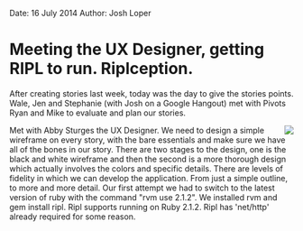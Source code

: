 Date: 16 July 2014
Author: Josh Loper

# Meeting the UX Designer, getting RIPL to run.  Riplception.

After creating stories last week, today was the day to give the stories points. Wale, Jen and Stephanie (with Josh on a Google Hangout) met with Pivots Ryan and Mike to evaluate and plan our stories.

<img style="float: right" src="/attachments/riplception.jpg" />

Met with Abby Sturges the UX Designer.  We need to design a simple wireframe on every story, with the bare essentials and make sure we have all of the bones in our story.  There are two stages to the design, one is the black and white wireframe and then the second is a more thorough design which actually involves the colors and specific details.  There are levels of fidelity in which we can develop the application.  From just a simple outline, to more and more detail.  Our first attempt we had to switch to the latest version of ruby with the command "rvm use 2.1.2".  We installed rvm and gem install ripl.  Ripl supports running on Ruby 2.1.2.  Ripl has 'net/http' already required for some reason.